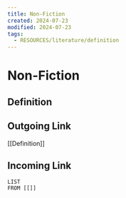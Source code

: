 ```yaml
---
title: Non-Fiction
created: 2024-07-23
modified: 2024-07-23
tags:
  - RESOURCES/literature/definition
---
```

# Non-Fiction

## Definition

## Outgoing Link
[[Definition]]
## Incoming Link
```dataview
LIST
FROM [[]]
```
